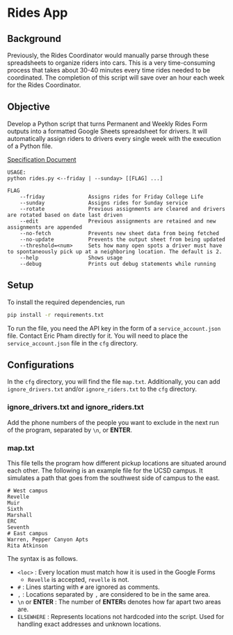 # Rides App

## Background
Previously, the Rides Coordinator would manually parse through these spreadsheets to organize riders into cars.
This is a very time-consuming process that takes about 30-40 minutes every time rides needed to be coordinated.
The completion of this script will save over an hour each week for the Rides Coordinator.

## Objective
Develop a Python script that turns Permanent and Weekly Rides Form outputs into a formatted Google Sheets spreadsheet for drivers.
It will automatically assign riders to drivers every single week with the execution of a Python file.

[Specification Document](https://docs.google.com/document/d/1Ube_m7H2BMxwY900dqZHqWQX3rRoPFq41DLoNI-5r6w/edit?usp=sharing)

```
USAGE:
python rides.py <--friday | --sunday> [[FLAG] ...]

FLAG
    --friday              Assigns rides for Friday College Life
    --sunday              Assigns rides for Sunday service
    --rotate              Previous assignments are cleared and drivers are rotated based on date last driven
    --edit                Previous assignments are retained and new assignments are appended
    --no-fetch            Prevents new sheet data from being fetched
    --no-update           Prevents the output sheet from being updated
    --threshold=<num>     Sets how many open spots a driver must have to spontaneously pick up at a neighboring location. The default is 2.
    --help                Shows usage
    --debug               Prints out debug statements while running
```

## Setup
To install the required dependencies, run
```bash
pip install -r requirements.txt
```
To run the file, you need the API key in the form of a `service_account.json` file. Contact Eric Pham directly for it.
You will need to place the `service_account.json` file in the `cfg` directory.

## Configurations
In the `cfg` directory, you will find the file `map.txt`.
Additionally, you can add `ignore_drivers.txt` and/or `ignore_riders.txt` to the `cfg` directory.

### ignore_drivers.txt and ignore_riders.txt
Add the phone numbers of the people you want to exclude in the next run of the program, separated by `\n`, or **ENTER**.

### map.txt
This file tells the program how different pickup locations are situated around each other.
The following is an example file for the UCSD campus.
It simulates a path that goes from the southwest side of campus to the east.
```
# West campus
Revelle
Muir
Sixth
Marshall
ERC
Seventh
# East campus
Warren, Pepper Canyon Apts
Rita Atkinson
```
The syntax is as follows.
- `<loc>` : Every location must match how it is used in the Google Forms
  - `Revelle` is accepted, `revelle` is not.
- `#` : Lines starting with `#` are ignored as comments.
- `,` : Locations separated by `,` are considered to be in the same area.
- `\n` or **ENTER** : The number of **ENTER**s denotes how far apart two areas are.
- `ELSEWHERE` : Represents locations not hardcoded into the script. Used for handling exact addresses and unknown locations.

